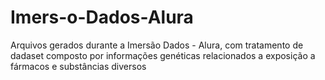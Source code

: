 # Imers-o-Dados-Alura
Arquivos gerados durante a Imersão Dados - Alura, com tratamento de dadaset composto por informações genéticas relacionados a exposição a fármacos e substâncias diversos
